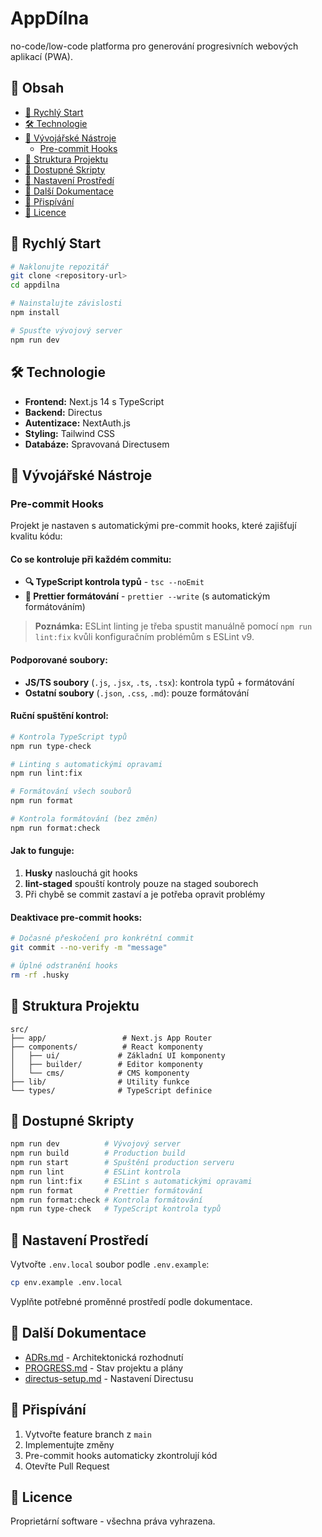 # AppDílna

no-code/low-code platforma pro generování progresivních webových aplikací (PWA).

## 📑 Obsah

- [🚀 Rychlý Start](#-rychlý-start)
- [🛠️ Technologie](#️-technologie)
- [📝 Vývojářské Nástroje](#-vývojářské-nástroje)
  - [Pre-commit Hooks](#pre-commit-hooks)
- [📁 Struktura Projektu](#-struktura-projektu)
- [🔧 Dostupné Skripty](#-dostupné-skripty)
- [🔐 Nastavení Prostředí](#-nastavení-prostředí)
- [📖 Další Dokumentace](#-další-dokumentace)
- [🤝 Přispívání](#-přispívání)
- [📄 Licence](#-licence)

## 🚀 Rychlý Start

```bash
# Naklonujte repozitář
git clone <repository-url>
cd appdilna

# Nainstalujte závislosti
npm install

# Spusťte vývojový server
npm run dev
```

## 🛠️ Technologie

- **Frontend:** Next.js 14 s TypeScript
- **Backend:** Directus
- **Autentizace:** NextAuth.js
- **Styling:** Tailwind CSS
- **Databáze:** Spravovaná Directusem

## 📝 Vývojářské Nástroje

### Pre-commit Hooks

Projekt je nastaven s automatickými pre-commit hooks, které zajišťují kvalitu kódu:

#### Co se kontroluje při každém commitu:

- **🔍 TypeScript kontrola typů** - `tsc --noEmit`
- **💅 Prettier formátování** - `prettier --write` (s automatickým formátováním)

> **Poznámka:** ESLint linting je třeba spustit manuálně pomocí `npm run lint:fix` kvůli konfiguračním problémům s ESLint v9.

#### Podporované soubory:

- **JS/TS soubory** (`.js`, `.jsx`, `.ts`, `.tsx`): kontrola typů + formátování
- **Ostatní soubory** (`.json`, `.css`, `.md`): pouze formátování

#### Ruční spuštění kontrol:

```bash
# Kontrola TypeScript typů
npm run type-check

# Linting s automatickými opravami
npm run lint:fix

# Formátování všech souborů
npm run format

# Kontrola formátování (bez změn)
npm run format:check
```

#### Jak to funguje:

1. **Husky** naslouchá git hooks
2. **lint-staged** spouští kontroly pouze na staged souborech
3. Při chybě se commit zastaví a je potřeba opravit problémy

#### Deaktivace pre-commit hooks:

```bash
# Dočasné přeskočení pro konkrétní commit
git commit --no-verify -m "message"

# Úplné odstranění hooks
rm -rf .husky
```

## 📁 Struktura Projektu

```
src/
├── app/                 # Next.js App Router
├── components/          # React komponenty
│   ├── ui/             # Základní UI komponenty
│   ├── builder/        # Editor komponenty
│   └── cms/            # CMS komponenty
├── lib/                # Utility funkce
└── types/              # TypeScript definice
```

## 🔧 Dostupné Skripty

```bash
npm run dev          # Vývojový server
npm run build        # Production build
npm run start        # Spuštění production serveru
npm run lint         # ESLint kontrola
npm run lint:fix     # ESLint s automatickými opravami
npm run format       # Prettier formátování
npm run format:check # Kontrola formátování
npm run type-check   # TypeScript kontrola typů
```

## 🔐 Nastavení Prostředí

Vytvořte `.env.local` soubor podle `.env.example`:

```bash
cp env.example .env.local
```

Vyplňte potřebné proměnné prostředí podle dokumentace.

## 📖 Další Dokumentace

- [ADRs.md](./ADRs.md) - Architektonická rozhodnutí
- [PROGRESS.md](./PROGRESS.md) - Stav projektu a plány
- [directus-setup.md](./directus-setup.md) - Nastavení Directusu

## 🤝 Přispívání

1. Vytvořte feature branch z `main`
2. Implementujte změny
3. Pre-commit hooks automaticky zkontrolují kód
4. Otevřte Pull Request

## 📄 Licence

Proprietární software - všechna práva vyhrazena.
